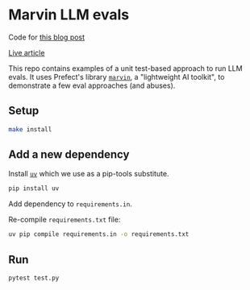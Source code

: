 # Marvin LLM evals

Code for
[this blog post](https://github.com/danielcorin/blog/blob/main/content/posts/2024/evals-unit-testing-for-lms.md)

[Live article](https://www.danielcorin.com/posts/2024/evals-unit-testing-for-lms/)

This repo contains examples of a unit test-based approach to run LLM evals. It
uses Prefect's library [`marvin`](https://github.com/prefecthq/marvin), a
"lightweight AI toolkit", to demonstrate a few eval approaches (and abuses).

## Setup

```sh
make install
```

## Add a new dependency

Install [`uv`](https://github.com/astral-sh/uv) which we use as a pip-tools
substitute.

```sh
pip install uv
```

Add dependency to `requirements.in`.

Re-compile `requirements.txt` file:

```sh
uv pip compile requirements.in -o requirements.txt
```

## Run

```sh
pytest test.py
```
